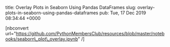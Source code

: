 title: Overlay Plots in Seaborn Using Pandas DataFrames
slug: overlay-plots-in-seaborn-using-pandas-dataframes
pub: Tue, 17 Dec 2019 08:34:44 +0000


 [nbconvert url="https://github.com/PythonMembersClub/resources/blob/master/notebooks/seaborn\_plot\_overlay.ipynb" /] 




